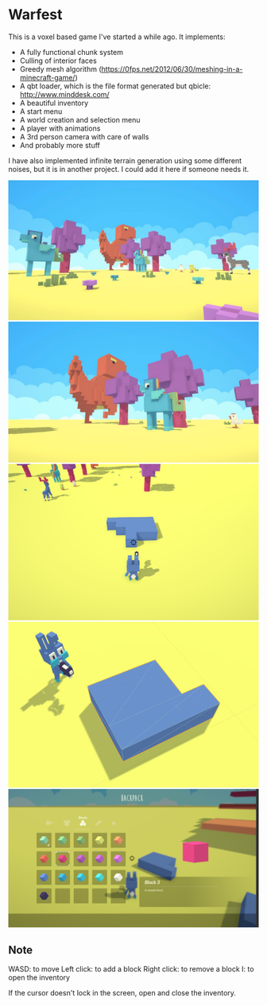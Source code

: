 # Warfest

This is a voxel based game I've started a while ago.
It implements:

- A fully functional chunk system
- Culling of interior faces
- Greedy mesh algorithm (https://0fps.net/2012/06/30/meshing-in-a-minecraft-game/)
- A qbt loader, which is the file format generated but qbicle: http://www.minddesk.com/
- A beautiful inventory
- A start menu
- A world creation and selection menu
- A player with animations
- A 3rd person camera with care of walls
- And probably more stuff

I have also implemented infinite terrain generation using some different noises, but it is in another project. I could add it here if someone needs it.

![Image of Warfest 1](./readme/1.jpg)
![Image of Warfest 2](./readme/2.jpg)
![Image of Warfest 3](./readme/3.png)
![Image of Warfest 4](./readme/4.png)
![Image of Warfest 5](./readme/5.png)

## Note

WASD: to move
Left click: to add a block
Right click: to remove a block
I: to open the inventory

If the cursor doesn't lock in the screen, open and close the inventory.
